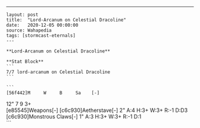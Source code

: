 ---
    layout: post
    title:  "Lord-Arcanum on Celestial Dracoline"
    date:   2020-12-05 00:00:00
    source: Wahapedia
    tags: [stormcast-eternals]
    ---
    
    **Lord-Arcanum on Celestial Dracoline**
    
    **Stat Block**
    ```
    7/7 lord-arcanum on Celestial Dracoline
    ```
    
    ```
    [56f442]M     W     B     Sa    [-]
12"   7     9     3+    
[e85545]Weapons[-]
[c6c930]Aetherstave[-]
2"     A:4    H:3+   W:3+   R:-1   D:D3  
[c6c930]Monstrous Claws[-]
1"     A:3    H:3+   W:3+   R:-1   D:1   
    ```
    
    
    